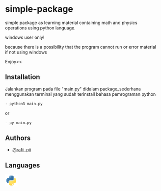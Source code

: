 
# simple-package

simple package as learning material containing math and physics operations using python language.

windows user only!

because there is a possibility that the program cannot run or error material if not using windows

Enjoy><

## Installation

Jalankan program pada file "main.py" didalam package_sederhana menggunakan terminal yang sudah terinstall bahasa pemrograman python
```bash
- python3 main.py
```
or
```bash
- py main.py
```

## Authors

- [@rafii-pii](https://github.com/rafii-pi)


## Languages
<p <a href="https://www.python.org" target="_blank" rel="noreferrer"> <img src="https://raw.githubusercontent.com/devicons/devicon/master/icons/python/python-original.svg" alt="python" width="40" height="40"/> </a> </p>
